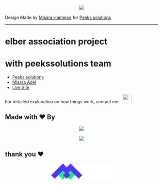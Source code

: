 
<p align="center"><a href="https://misaraadel.github.io/e-hsank/" target="_blank"><img src="https://misaraadel.github.io/e-hsank/assets/images/navbar/logo.svg" width="400"></a></p>

Design Made by [Misara Hammed](https://github.com/misaraadel) for [Peeks solutions](https://peekssolutions.com/)

----------

# elber association project

# with peekssolutions team 

- [Peeks solutions](https://peekssolutions.com/)
- [Misara Adel](https://github.com/misaraadel)
- [Live Site](https://misaraadel.github.io/e-hsank/)


For detailed explanation on how things work, contact me  <a href="https://api.whatsapp.com/send?phone=201007425819"><img src="https://cdn-icons-png.flaticon.com/512/733/733585.png" style=" object-fit: contain;margin-left: 10px;" width="30px" height="30px" /></a> .


## Made with ♥ By

<p align="center"><a href="https://peekssolutions.com/" target="_blank"><img src="https://peekssolutions.com/assets/images/peekslogo(1).png" width="200"></a></p>

<p align="center"><a href="https://github.com/misaraadel" target="_blank"><img src="https://avatars.githubusercontent.com/u/41232116?v=4" width="200"></a></p>


## thank you ♥

<p align="center"><a href="https://github.com/misaraadel" target="_blank"><img src="https://github.com/misaraadel/sonbola/blob/main/misara_logo.svg" width="200"></a></p>